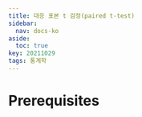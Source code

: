 ```yaml
---
title: 대응 표본 t 검정(paired t-test)
sidebar:
  nav: docs-ko
aside:
  toc: true
key: 20211029
tags: 통계학
---
```


# Prerequisites
